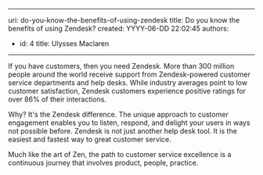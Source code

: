 

---
uri: do-you-know-the-benefits-of-using-zendesk
title: Do you know the benefits of using Zendesk?
created: YYYY-06-DD 22:02:45
authors:
  - id: 4
    title: Ulysses Maclaren
---




<span class='intro'> <p>If you have customers, then you need Zendesk. More than 300 million people around the world receive support from Zendesk-powered customer service departments and help desks. While industry averages point to low customer satisfaction, Zendesk customers experience positive ratings for over 86% of their interactions.​<br></p> </span>

<p>Why? It's the Zendesk difference. The unique approach to customer engagement enables you to listen, respond, and delight your users in ways not possible before. Zendesk is not just another help desk tool. It is the easiest and fastest way to great customer service.<br></p><p>Much like the art of Zen, the path to customer service excellence is a continuous journey that involves&#160;product, people, practice.&#160;<br></p>


